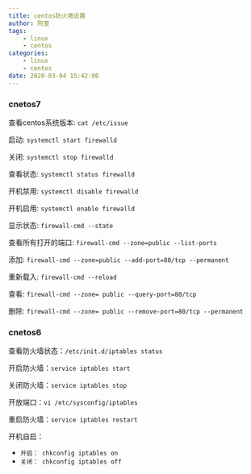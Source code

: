 ```yaml
---
title: centos防火墙设置
author: 阿奎
tags: 
    - linux
    - centos
categories:
    - linux
    - centos
date: 2020-03-04 15:42:00
---
```

### cnetos7
查看centos系统版本: `cat /etc/issue`

启动: `systemctl start firewalld`

关闭: `systemctl stop firewalld`

查看状态: `systemctl status firewalld`

开机禁用: `systemctl disable firewalld`

开机启用: `systemctl enable firewalld`

显示状态: `firewall-cmd --state`

查看所有打开的端口: `firewall-cmd --zone=public --list-ports`

添加: `firewall-cmd --zone=public --add-port=80/tcp --permanent`

重新载入: `firewall-cmd --reload`

查看: `firewall-cmd --zone= public --query-port=80/tcp`

删除: `firewall-cmd --zone= public --remove-port=80/tcp --permanent`

### cnetos6

查看防火墙状态：`/etc/init.d/iptables status`

开启防火墙：`service iptables start`

关闭防火墙：`service iptables stop`

开放端口：`vi /etc/sysconfig/iptables`

重启防火墙：`service iptables restart`

开机自启：
*  `开启： chkconfig iptables on`
*  `关闭： chkconfig iptables off`